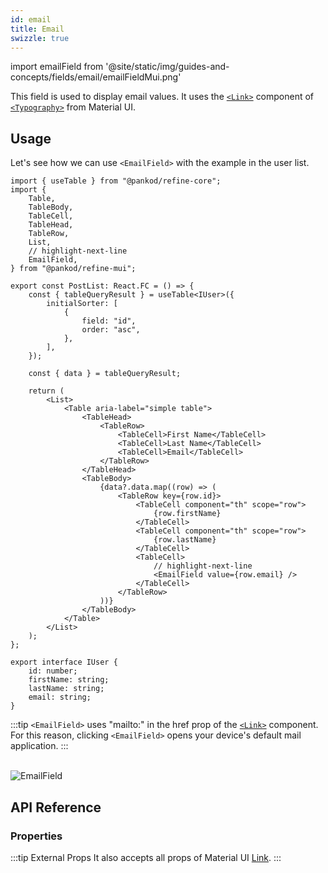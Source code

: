 ```yaml
---
id: email
title: Email
swizzle: true
---
```


import emailField from '@site/static/img/guides-and-concepts/fields/email/emailFieldMui.png'

This field is used to display email values. It uses the [`<Link>`](https://mui.com/material-ui/react-link/#main-content) component of [`<Typography>`](https://mui.com/material-ui/react-typography/#main-content) from Material UI.

## Usage

Let's see how we can use `<EmailField>` with the example in the user list.

```tsx title="src/pages/posts/list.tsx"
import { useTable } from "@pankod/refine-core";
import {
    Table,
    TableBody,
    TableCell,
    TableHead,
    TableRow,
    List,
    // highlight-next-line
    EmailField,
} from "@pankod/refine-mui";

export const PostList: React.FC = () => {
    const { tableQueryResult } = useTable<IUser>({
        initialSorter: [
            {
                field: "id",
                order: "asc",
            },
        ],
    });

    const { data } = tableQueryResult;

    return (
        <List>
            <Table aria-label="simple table">
                <TableHead>
                    <TableRow>
                        <TableCell>First Name</TableCell>
                        <TableCell>Last Name</TableCell>
                        <TableCell>Email</TableCell>
                    </TableRow>
                </TableHead>
                <TableBody>
                    {data?.data.map((row) => (
                        <TableRow key={row.id}>
                            <TableCell component="th" scope="row">
                                {row.firstName}
                            </TableCell>
                            <TableCell component="th" scope="row">
                                {row.lastName}
                            </TableCell>
                            <TableCell>
                                // highlight-next-line
                                <EmailField value={row.email} />
                            </TableCell>
                        </TableRow>
                    ))}
                </TableBody>
            </Table>
        </List>
    );
};

export interface IUser {
    id: number;
    firstName: string;
    lastName: string;
    email: string;
}
```

:::tip
`<EmailField>` uses "mailto:" in the href prop of the [`<Link>`](https://mui.com/material-ui/react-link/#main-content) component. For this reason, clicking `<EmailField>` opens your device's default mail application.
:::

<br/>
<div class="img-container">
    <div class="window">
        <div class="control red"></div>
        <div class="control orange"></div>
        <div class="control green"></div>
    </div>
    <img src={emailField} alt="EmailField" />
</div>

## API Reference

### Properties

<PropsTable module="@pankod/refine-mui/EmailField"/>

:::tip External Props
It also accepts all props of Material UI [Link](https://mui.com/material-ui/react-link/#main-content).
:::